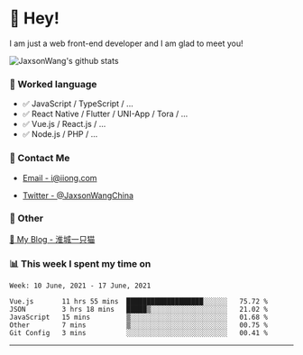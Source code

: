 # 👋 Hey!

I am just a web front-end developer and I am glad to meet you!

![JaxsonWang's github stats](https://github-readme-stats.vercel.app/api?username=JaxsonWang&&show_icons=true&&title_color=1abc9c&&icon_color=1abc9c)


### 📝 Worked language

- ✅ JavaScript / TypeScript / ...
- ✅ React Native / Flutter / UNI-App / Tora / ...
- ✅ Vue.js / React.js / ...
- ✅ Node.js / PHP / ...

### 📮 Contact Me

- [Email - i@iiong.com](mailto:i@iiong.com)

- [Twitter - @JaxsonWangChina](https://twitter.com/JaxsonWangChina)

### 🤪 Other

[📌 My Blog - 淮城一只猫](https://iiong.com)

### 📊 This week I spent my time on

<!--START_SECTION:waka-->
```text
Week: 10 June, 2021 - 17 June, 2021

Vue.js       11 hrs 55 mins  ███████████████████░░░░░░   75.72 % 
JSON         3 hrs 18 mins   █████▒░░░░░░░░░░░░░░░░░░░   21.02 % 
JavaScript   15 mins         ▒░░░░░░░░░░░░░░░░░░░░░░░░   01.68 % 
Other        7 mins          ▒░░░░░░░░░░░░░░░░░░░░░░░░   00.75 % 
Git Config   3 mins          ░░░░░░░░░░░░░░░░░░░░░░░░░   00.41 % 
```
<!--END_SECTION:waka-->

---
